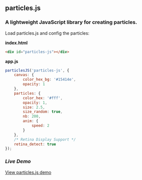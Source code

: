 ## particles.js

### A lightweight JavaScript library for creating particles.

Load particles.js and config the particles:

**index.html**
```html
<div id="particles-js"></div>
```

**app.js**
```javascript
particlesJS('particles-js', {
	canvas: {
		color_hex_bg: '#15414e',
		opacity: 1
	},
	particles: {
	    color_hex: '#fff',
		opacity: 1,
		size: 2.5,
		size_random: true,
		nb: 200,
		anim: {
			speed: 2
		}
	},
	/* Retina Display Support */
	retina_detect: true
});
```

### ***Live Demo***
<a href="http://vincentgarreau.com/particles.js/demo/" target="_blank">View particles.js demo</a>
<!--<img src="http://cl.ly/XPlB/particles-2.gif">-->
